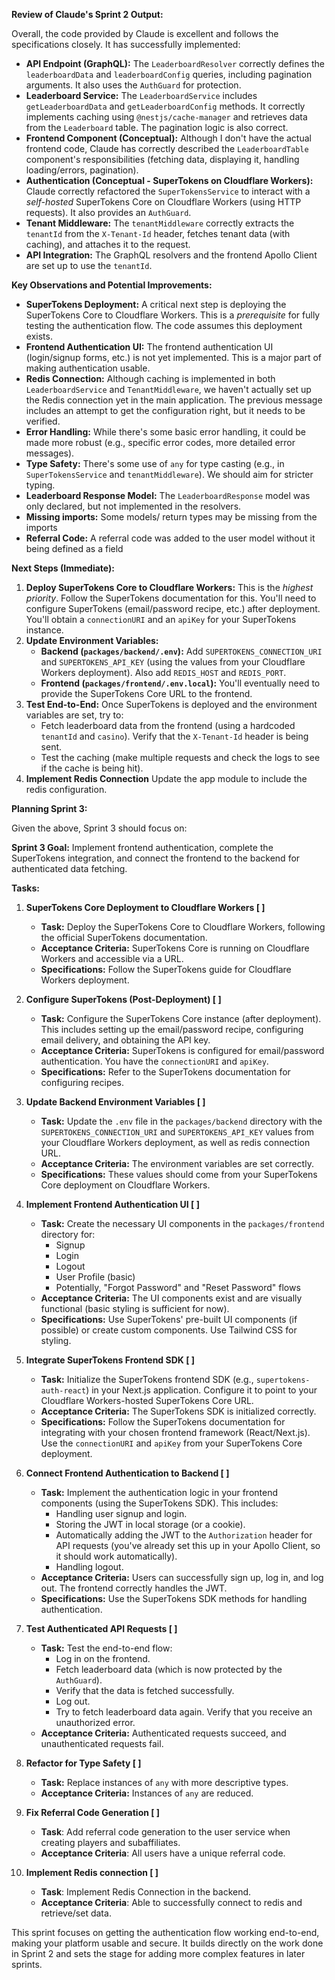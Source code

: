 **Review of Claude's Sprint 2 Output:**

Overall, the code provided by Claude is excellent and follows the specifications closely. It has successfully implemented:

*   **API Endpoint (GraphQL):** The `LeaderboardResolver` correctly defines the `leaderboardData` and `leaderboardConfig` queries, including pagination arguments. It also uses the `AuthGuard` for protection.
*   **Leaderboard Service:** The `LeaderboardService` includes `getLeaderboardData` and `getLeaderboardConfig` methods. It correctly implements caching using `@nestjs/cache-manager` and retrieves data from the `Leaderboard` table. The pagination logic is also correct.
*   **Frontend Component (Conceptual):** Although I don't have the actual frontend code, Claude has correctly described the `LeaderboardTable` component's responsibilities (fetching data, displaying it, handling loading/errors, pagination).
*   **Authentication (Conceptual - SuperTokens on Cloudflare Workers):** Claude correctly refactored the `SuperTokensService` to interact with a *self-hosted* SuperTokens Core on Cloudflare Workers (using HTTP requests). It also provides an `AuthGuard`.
*   **Tenant Middleware:** The `tenantMiddleware` correctly extracts the `tenantId` from the `X-Tenant-Id` header, fetches tenant data (with caching), and attaches it to the request.
*   **API Integration:** The GraphQL resolvers and the frontend Apollo Client are set up to use the `tenantId`.

**Key Observations and Potential Improvements:**

*   **SuperTokens Deployment:** A critical next step is deploying the SuperTokens Core to Cloudflare Workers. This is a *prerequisite* for fully testing the authentication flow. The code assumes this deployment exists.
*   **Frontend Authentication UI:** The frontend authentication UI (login/signup forms, etc.) is not yet implemented. This is a major part of making authentication usable.
*   **Redis Connection:** Although caching is implemented in both `LeaderboardService` and `TenantMiddleware`, we haven't actually set up the Redis connection yet in the main application. The previous message includes an attempt to get the configuration right, but it needs to be verified.
*   **Error Handling:** While there's some basic error handling, it could be made more robust (e.g., specific error codes, more detailed error messages).
*   **Type Safety:** There's some use of `any` for type casting (e.g., in `SuperTokensService` and `tenantMiddleware`). We should aim for stricter typing.
* **Leaderboard Response Model:** The `LeaderboardResponse` model was only declared, but not implemented in the resolvers.
* **Missing imports:** Some models/ return types may be missing from the imports
* **Referral Code:** A referral code was added to the user model without it being defined as a field

**Next Steps (Immediate):**

1.  **Deploy SuperTokens Core to Cloudflare Workers:** This is the *highest priority*. Follow the SuperTokens documentation for this. You'll need to configure SuperTokens (email/password recipe, etc.) after deployment. You'll obtain a `connectionURI` and an `apiKey` for your SuperTokens instance.
2.  **Update Environment Variables:**
    *   **Backend (`packages/backend/.env`):** Add `SUPERTOKENS_CONNECTION_URI` and `SUPERTOKENS_API_KEY` (using the values from your Cloudflare Workers deployment). Also add `REDIS_HOST` and `REDIS_PORT`.
    *   **Frontend (`packages/frontend/.env.local`):** You'll eventually need to provide the SuperTokens Core URL to the frontend.
3.  **Test End-to-End:** Once SuperTokens is deployed and the environment variables are set, try to:
    *   Fetch leaderboard data from the frontend (using a hardcoded `tenantId` and `casino`). Verify that the `X-Tenant-Id` header is being sent.
    *   Test the caching (make multiple requests and check the logs to see if the cache is being hit).
4.  **Implement Redis Connection** Update the app module to include the redis configuration.

**Planning Sprint 3:**

Given the above, Sprint 3 should focus on:

**Sprint 3 Goal:** Implement frontend authentication, complete the SuperTokens integration, and connect the frontend to the backend for authenticated data fetching.

**Tasks:**

1.  **SuperTokens Core Deployment to Cloudflare Workers [ ]**

    *   **Task:** Deploy the SuperTokens Core to Cloudflare Workers, following the official SuperTokens documentation.
    *   **Acceptance Criteria:** SuperTokens Core is running on Cloudflare Workers and accessible via a URL.
    *   **Specifications:** Follow the SuperTokens guide for Cloudflare Workers deployment.

2.  **Configure SuperTokens (Post-Deployment) [ ]**

    *   **Task:** Configure the SuperTokens Core instance (after deployment). This includes setting up the email/password recipe, configuring email delivery, and obtaining the API key.
    *   **Acceptance Criteria:** SuperTokens is configured for email/password authentication. You have the `connectionURI` and `apiKey`.
    *   **Specifications:** Refer to the SuperTokens documentation for configuring recipes.

3.  **Update Backend Environment Variables [ ]**

    *   **Task:** Update the `.env` file in the `packages/backend` directory with the `SUPERTOKENS_CONNECTION_URI` and `SUPERTOKENS_API_KEY` values from your Cloudflare Workers deployment, as well as redis connection URL.
    *   **Acceptance Criteria:** The environment variables are set correctly.
    *   **Specifications:** These values should come from your SuperTokens Core deployment on Cloudflare Workers.

4.  **Implement Frontend Authentication UI [ ]**

    *   **Task:** Create the necessary UI components in the `packages/frontend` directory for:
        *   Signup
        *   Login
        *   Logout
        *   User Profile (basic)
        * Potentially, "Forgot Password" and "Reset Password" flows
    *   **Acceptance Criteria:** The UI components exist and are visually functional (basic styling is sufficient for now).
    *   **Specifications:** Use SuperTokens' pre-built UI components (if possible) or create custom components. Use Tailwind CSS for styling.

5.  **Integrate SuperTokens Frontend SDK [ ]**

    *   **Task:** Initialize the SuperTokens frontend SDK (e.g., `supertokens-auth-react`) in your Next.js application. Configure it to point to your Cloudflare Workers-hosted SuperTokens Core URL.
    *   **Acceptance Criteria:** The SuperTokens SDK is initialized correctly.
    *   **Specifications:** Follow the SuperTokens documentation for integrating with your chosen frontend framework (React/Next.js). Use the `connectionURI` and `apiKey` from your SuperTokens Core deployment.

6.  **Connect Frontend Authentication to Backend [ ]**

    *   **Task:** Implement the authentication logic in your frontend components (using the SuperTokens SDK). This includes:
        *   Handling user signup and login.
        *   Storing the JWT in local storage (or a cookie).
        *   Automatically adding the JWT to the `Authorization` header for API requests (you've already set this up in your Apollo Client, so it should work automatically).
        *   Handling logout.
    *   **Acceptance Criteria:** Users can successfully sign up, log in, and log out. The frontend correctly handles the JWT.
    *   **Specifications:** Use the SuperTokens SDK methods for handling authentication.

7.  **Test Authenticated API Requests [ ]**

    *   **Task:** Test the end-to-end flow:
        *   Log in on the frontend.
        *   Fetch leaderboard data (which is now protected by the `AuthGuard`).
        *   Verify that the data is fetched successfully.
        *   Log out.
        *   Try to fetch leaderboard data again. Verify that you receive an unauthorized error.
    *   **Acceptance Criteria:** Authenticated requests succeed, and unauthenticated requests fail.

8.  **Refactor for Type Safety [ ]**
     *   **Task:** Replace instances of `any` with more descriptive types.
     *   **Acceptance Criteria:** Instances of `any` are reduced.

9. **Fix Referral Code Generation [ ]**
    * **Task**: Add referral code generation to the user service when creating players and subaffiliates.
    * **Acceptance Criteria**: All users have a unique referral code.

10. **Implement Redis connection [ ]**
    * **Task**: Implement Redis Connection in the backend.
    * **Acceptance Criteria**: Able to successfully connect to redis and retrieve/set data.

This sprint focuses on getting the authentication flow working end-to-end, making your platform usable and secure. It builds directly on the work done in Sprint 2 and sets the stage for adding more complex features in later sprints.
